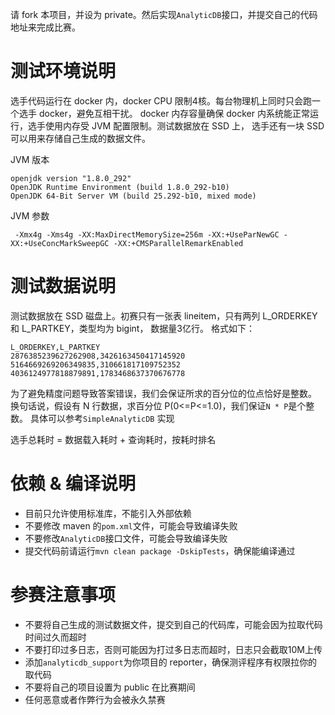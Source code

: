 
请 fork 本项目，并设为 private。然后实现`AnalyticDB`接口，并提交自己的代码地址来完成比赛。


# 测试环境说明
选手代码运行在 docker 内，docker CPU 限制4核。每台物理机上同时只会跑一个选手 docker，避免互相干扰。
docker 内存容量确保 docker 内系统能正常运行，选手使用内存受 JVM 配置限制。测试数据放在 SSD 上，
选手还有一块 SSD 可以用来存储自己生成的数据文件。

JVM 版本
```
openjdk version "1.8.0_292"
OpenJDK Runtime Environment (build 1.8.0_292-b10)
OpenJDK 64-Bit Server VM (build 25.292-b10, mixed mode)
```

JVM 参数
```
 -Xmx4g -Xms4g -XX:MaxDirectMemorySize=256m -XX:+UseParNewGC -XX:+UseConcMarkSweepGC -XX:+CMSParallelRemarkEnabled
```

# 测试数据说明
测试数据放在 SSD 磁盘上。初赛只有一张表 lineitem，只有两列 L_ORDERKEY 和 L_PARTKEY，类型均为 bigint，
数据量3亿行。 格式如下：
```
L_ORDERKEY,L_PARTKEY
2876385239627262908,3426163450417145920
5164669269206349835,310661817109752352
4036124977818879891,1783468637370676778
```

为了避免精度问题导致答案错误，我们会保证所求的百分位的位点恰好是整数。
换句话说，假设有 N 行数据，求百分位 P(0<=P<=1.0)，我们保证`N * P`是个整数。 
具体可以参考`SimpleAnalyticDB` 实现

选手总耗时 = 数据载入耗时 + 查询耗时，按耗时排名

# 依赖 & 编译说明
- 目前只允许使用标准库，不能引入外部依赖
- 不要修改 maven 的`pom.xml`文件，可能会导致编译失败
- 不要修改`AnalyticDB`接口文件，可能会导致编译失败  
- 提交代码前请运行`mvn clean package -DskipTests`，确保能编译通过

# 参赛注意事项
- 不要将自己生成的测试数据文件，提交到自己的代码库，可能会因为拉取代码时间过久而超时
- 不要打印过多日志，否则可能因为打过多日志而超时，日志只会截取10M上传
- 添加`analyticdb_support`为你项目的 reporter，确保测评程序有权限拉你的取代码
- 不要将自己的项目设置为 public 在比赛期间  
- 任何恶意或者作弊行为会被永久禁赛

